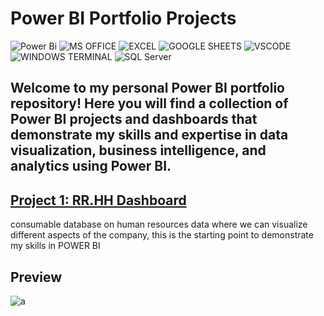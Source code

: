# Power BI Portfolio Projects
![Power Bi](https://img.shields.io/badge/power_bi-F2C811?style=for-the-badge&logo=powerbi&logoColor=black)
![MS OFFICE](https://img.shields.io/badge/Microsoft_Office-D83B01?style=for-the-badge&logo=microsoft-office&logoColor=white)
![EXCEL](https://img.shields.io/badge/Microsoft_Excel-217346?style=for-the-badge&logo=microsoft-excel&logoColor=white)
![GOOGLE SHEETS](https://img.shields.io/badge/Google%20Sheets-34A853?style=for-the-badge&logo=google-sheets&logoColor=white)
![VSCODE](https://img.shields.io/badge/VSCode-0078D4?style=for-the-badge&logo=visual%20studio%20code&logoColor=white)
![WINDOWS TERMINAL](https://img.shields.io/badge/windows%20terminal-4D4D4D?style=for-the-badge&logo=windows%20terminal&logoColor=white)
![SQL Server](https://img.shields.io/badge/Microsoft_SQL_Server-CC2927?style=for-the-badge&logo=microsoft-sql-server&logoColor=white)

Welcome to my personal Power BI portfolio repository! Here you will find a collection of Power BI projects and dashboards that demonstrate my skills and expertise in data visualization, business intelligence, and analytics using Power BI. 
---
## [Project 1: RR.HH Dashboard](https://tushar-aggarwal.com/httpsgithubcomtushar2704consumablessalesdashboard)

consumable database on human resources data where we can visualize different aspects of the company, this is the starting point to demonstrate my skills in POWER BI
## Preview

![a](https://i.imgur.com/NCAl3ga.png)
